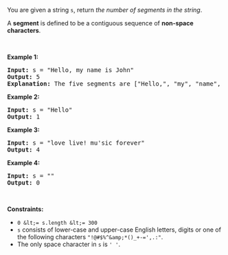 You are given a string `` s ``, return _the number of segments in the string_.&nbsp;

A __segment__ is defined to be a contiguous sequence of __non-space characters__.

&nbsp;

__Example 1:__

<pre>
<strong>Input:</strong> s = "Hello, my name is John"
<strong>Output:</strong> 5
<strong>Explanation:</strong> The five segments are ["Hello,", "my", "name", "is", "John"]
</pre>

__Example 2:__

<pre>
<strong>Input:</strong> s = "Hello"
<strong>Output:</strong> 1
</pre>

__Example 3:__

<pre>
<strong>Input:</strong> s = "love live! mu'sic forever"
<strong>Output:</strong> 4
</pre>

__Example 4:__

<pre>
<strong>Input:</strong> s = ""
<strong>Output:</strong> 0
</pre>

&nbsp;

__Constraints:__

*   `` 0 &lt;= s.length &lt;= 300 ``
*   `` s `` consists of lower-case and upper-case English letters, digits or one of the following characters `` "!@#$%^&amp;*()_+-=',.:" ``.
*   The only space character in `` s `` is `` ' ' ``.